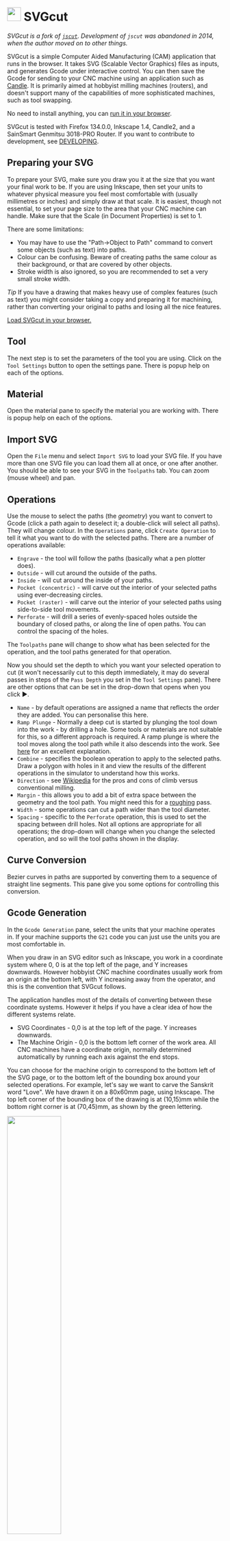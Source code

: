 # <img src="/images/logo.svg" style="display:inline;width:32px;height:32px" /> SVGcut

<em>SVGcut is a fork of [`jscut`](https://github.com/tbfleming/jscut).
Development of `jscut` was abandoned in 2014, when the author moved on to other things.</em>

SVGcut is a simple Computer Aided Manufacturing (CAM) application that
runs in the browser. It takes SVG (Scalable Vector Graphics) files as
inputs, and generates Gcode under interactive control. You can then
save the Gcode for sending to your CNC machine using an application
such as [Candle](https://github.com/Denvi/Candle). It is primarily
aimed at hobbyist milling machines (routers), and doesn't support many
of the capabilities of more sophisticated machines, such as tool
swapping.

No need to install anything, you can
[run it in your browser](https://cdot.github.io/SVGcut/app.html).

SVGcut is tested with Firefox 134.0.0, Inkscape 1.4, Candle2, and a
SainSmart Genmitsu 3018-PRO Router. If you want to contribute to
development, see [DEVELOPING](DEVELOPING.md).

## Preparing your SVG

To prepare your SVG, make sure you draw you it at the size that you want your
final work to be. If you are using Inkscape, then set your units to
whatever physical measure you feel most comfortable with (usually
millimetres or inches) and simply draw at that scale. It is easiest,
though not essential, to set your page size to the area that your CNC
machine can handle. Make sure that the Scale (in Document Properties)
is set to 1.

There are some limitations:
- You may have to use the "Path->Object to Path" command to convert some objects (such as text) into paths.
- Colour can be confusing. Beware of creating paths the same colour as their background, or that are covered by other objects.
- Stroke width is also ignored, so you are recommended to set a very small stroke width.

*Tip* If you have a drawing that makes heavy use of complex features
(such as text) you might consider taking a copy and preparing it for
machining, rather than converting your original to paths and losing
all the nice features.

<a href="https://cdot.github.io/SVGcut/app.html" target="_blank">Load SVGcut in your browser.</a>

## Tool

The next step is to set the parameters of the tool you are
using. Click on the `Tool Settings` button to open the settings
pane. There is popup help on each of the options.

## Material

Open the material pane to specify the material you are working
with. There is popup help on each of the options.

## Import SVG

Open the `File` menu and select `Import SVG` to load your SVG
file. If you have more than one SVG file you can load them all at
once, or one after another. You should be able to see your SVG in the `Toolpaths` tab. You can zoom (mouse wheel) and pan.

## Operations

Use the mouse to select the paths (the _geometry_) you want to convert
to Gcode (click a path again to deselect it; a double-click will
select all paths). They will change colour. In the `Operations` pane,
click `Create Operation` to tell it what you want to do with the
selected paths. There are a number of operations available:
+ `Engrave` - the tool will follow the paths (basically what a pen plotter does).
+ `Outside` - will cut around the outside of the paths.
+ `Inside` - will cut around the inside of your paths.
+ `Pocket (concentric)` - will carve out the interior of your selected paths using ever-decreasing circles.
+ `Pocket (raster)` - will carve out the interior of your selected paths using side-to-side tool movements.
+ `Perforate` - will drill a series of evenly-spaced holes outside the boundary of closed paths, or along the line of open paths. You can control the spacing of the holes.

The `Toolpaths` pane will change to show what has been selected for
the operation, and the tool paths generated for that operation.

Now you should set the depth to which you want your selected operation
to cut (it won't necessarily cut to this depth immediately, it may do
several passes in steps of the `Pass Depth` you set in the `Tool
Settings` pane). There are other options that can be set in the
drop-down that opens when you click ▶.
+ `Name` - by default operations are assigned a name that reflects the order they are added. You can personalise this here.
+ `Ramp Plunge` - Normally a deep cut is started by plunging the tool down into the work - by drilling a hole. Some tools or materials are not suitable for this, so a different approach is required. A ramp plunge is where the tool moves along the tool path while it also descends into the work. See <a href="https://www.harveyperformance.com/in-the-loupe/ramping-success/">here</a> for an excellent explanation.
+ `Combine` - specifies the boolean operation to apply to the selected paths. Draw a polygon with holes in it and view the results of the different operations in the simulator to understand how this works.
+ `Direction` - see <a href="https://en.wikipedia.org/wiki/Milling_cutter">Wikipedia</a> for the pros and cons of climb versus conventional milling.
+ `Margin` - this allows you to add a bit of extra space between the geometry and the tool path. You might need this for a <a href="https://en.wikipedia.org/wiki/Milling_cutter">roughing</a> pass.
+ `Width` - some operations can cut a path wider than the tool diameter.
+ `Spacing` - specific to the `Perforate` operation, this is used to set the spacing between drill holes.
Not all options are appropriate for all operations; the drop-down will
change when you change the selected operation, and so will the tool
paths shown in the display.

## Curve Conversion

Bezier curves in paths are supported by converting them to a sequence
of straight line segments. This pane give you some options for
controlling this conversion.

## Gcode Generation

In the `Gcode Generation` pane, select the units that your machine
operates in. If your machine supports the `G21` code you can just use
the units you are most comfortable in.

When you draw in an SVG editor such as Inkscape, you work in a
coordinate system where 0, 0 is at the top left of the page, and Y
increases downwards. However hobbyist CNC machine coordinates usually
work from an origin at the bottom left, with Y increasing away from
the operator, and this is the convention that SVGcut follows.

The application handles most of the details of converting between
these coordinate systems. However it helps if you have a clear idea of
how the different systems relate.

+ SVG Coordinates - 0,0 is at the top left of the page. Y increases downwards.
+ The Machine Origin - 0,0 is the bottom left corner of the work area. All CNC machines have a coordinate origin, normally determined automatically by running each axis against the end stops.

You can choose for the machine origin to correspond to the bottom left
of the SVG page, or to the bottom left of the bounding box around your
selected operations. For example, let's say we want to carve the
Sanskrit word "Love". We have drawn it on a 80x60mm page, using Inkscape. The top left
corner of the bounding box of the drawing is at (10,15)mm while the
bottom right corner is at (70,45)mm, as shown by the green lettering.

<img src="/images/coords.svg" style="width:50%;height: auto"></img>

When we load up SVGcut and generate Gcode for this drawing with the
`Origin` set to `SVG Page`, then the lower left corner of the SVG page
becomes machine (0,0) and the lower left corner of the bounding box
will be at machine (10,15), as shown by the orange letters.

If we now switch the origin to `Bounding Box`, then the lower left
corner of the bounding box becomes machine (0,0), and the top right is
(60,30), as shown by the magenta letters.

If the origin is set to `Centre` then the centre of the bounding box
will be machine (0,0) while the bottom left corner will be at
(-30,-15).

As well as the "SVG page", "Bounding box", and "Centre", origins, you
can also add an additional offset to the origin. For
example, if you want to move the machine origin several times and
repeat the same cut.

## Previewing the Gcode

### Simulator

At any point you can preview th Gcode in the `Simulate` pane. This
really is a Gcode simulator; it reloads the generated Gcode, and
displays the paths the tool will follow. Previewing is a good idea, as
it can help you pick up on cases where the tool diameter is too great
to cut an acute angle.

### Code preview

You can also use the `View Gcode` button in the `Gcode Generation`
pane to open
a text view on the Gcode.

## Saving the Gcode

Once you are happy with the Gcode, save it to a file using `Save Gcode` from
the `File` menu. You can call it what you want, though if you use the
extension `.nc` it will be easier to find in Candle.

# Projects

The `File` menu lets you save and reload projects. You can save in
a file, or in the browser.

Note that your original SVG files are *not* saved with projects.
Despite that, projects can still be quite big, and the browser has
limited storage space, so keep the browser for templates and store
project files to disc.

## Templates
When you start up the app for the first time, it starts up with a
number of defaults, many of which you will probably change to suit
your own machine. You can save your new defaults for use in other
projects by selecting `Template only` when you save your project. If
you save a template called `defaults` in the browser, it will
automatically be loaded whenever you start up. You might have a number
of different tool configurations; you can save them the same way,
giving them meaningful names.

# Holding Tabs

To use
[holding tabs](https://www.axyz.com/technical-tip-of-the-week-when-to-use-holding-tabs/)
you have to draw paths in your SVG where you want the tabs to be. In
SVGcut, select these paths and use `Create Tabs` on the Tabs pane to
specify them as tabs. When the cutter passes over these areas, it will
be limited to cutting to the depth you specify.

# Relationship to `jscut`

SVGcut is a fork of
[Tim Fleming's `jscut`](https://github.com/tbfleming/jscut).
Development of `jscut` stopped some years ago, leaving a number
of pull requests and issues unaddressed. SVGcut has fixes for some of
these, and more.
+ Support for saving and loading projects
+ Open paths (polylines) as well as closed (polygons)
+ Select all paths on a double-click
+ Zoom and pan on paths
+ Easier to work with XY origins
+ Perforate operation
+ Raster pocket operation
+ Drill operation (for PCBs)
+ Per-operation spindle speed control
+ Gcode text preview
+ Extensive newbie documentation

Some features of `jscut` have been disabled/removed. This may be because
they are deemed too esoteric, or the (undocumented) code was too
complex to reverse engineer, for limited end-user value.
+ `V Pocket` operation. V cutting is a complex process with many variables, and there are many more powerful tools out there that can handle it.
- [Chilipeppr](http://www.chilipeppr.com/)
- [Google Drive](https://drive.google.com/)
- [Dropbox](https://www.dropbox.com/)
- [Github gists](https://gist.github.com/)
- The undocumented API

# LICENSE & COPYRIGHT

Tim Fleming is recognised as author of all his code, even where it has
been extensively rewritten. Because `jscut` is GPL, so is SVGcut.

+ Copyright 2014 Todd Fleming
+ Copyright 2024-2025 Crawford Currie

SVGcut is free software: you can redistribute it and/or modify it
under the terms of the GNU General Public License as published by the
Free Software Foundation, either version 3 of the License, or (at your
option) any later version.

SVGcut is distributed in the hope that it will be useful, but WITHOUT
ANY WARRANTY; without even the implied warranty of MERCHANTABILITY or
FITNESS FOR A PARTICULAR PURPOSE.  See the GNU General Public License
for more details.

You should have received a copy of the GNU General Public License
along with SVGcut. If not, see <http://www.gnu.org/licenses/>.
